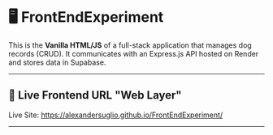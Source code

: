 # 🖥️ FrontEndExperiment

This is the **Vanilla HTML/JS** of a full-stack application that manages dog records (CRUD). It communicates with an Express.js API hosted on Render and stores data in Supabase.

---

## 🔗 Live Frontend URL "Web Layer"

Live Site: https://alexandersuglio.github.io/FrontEndExperiment/

---
